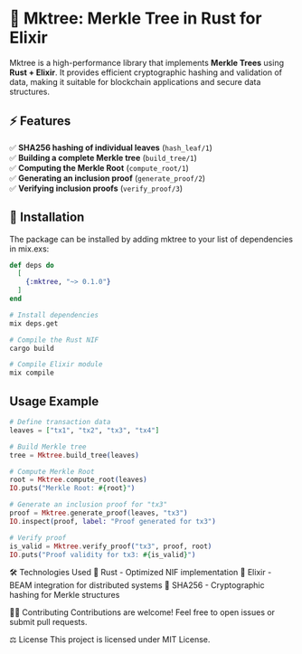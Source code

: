 # 🌳 Mktree: Merkle Tree in Rust for Elixir
Mktree is a high-performance library that implements **Merkle Trees** using **Rust + Elixir**. It provides efficient cryptographic hashing and validation of data, making it suitable for blockchain applications and secure data structures.

## ⚡ Features
✅ **SHA256 hashing of individual leaves** (`hash_leaf/1`)  
✅ **Building a complete Merkle tree** (`build_tree/1`)  
✅ **Computing the Merkle Root** (`compute_root/1`)  
✅ **Generating an inclusion proof** (`generate_proof/2`)  
✅ **Verifying inclusion proofs** (`verify_proof/3`)  

## 🚀 Installation
The package can be installed by adding mktree to your list of dependencies in mix.exs:

```elixir
def deps do
  [
    {:mktree, "~> 0.1.0"}
  ]
end
```

```bash
# Install dependencies
mix deps.get

# Compile the Rust NIF
cargo build

# Compile Elixir module
mix compile
```

## Usage Example
```elixir
# Define transaction data
leaves = ["tx1", "tx2", "tx3", "tx4"]

# Build Merkle tree
tree = Mktree.build_tree(leaves)

# Compute Merkle Root
root = Mktree.compute_root(leaves)
IO.puts("Merkle Root: #{root}")

# Generate an inclusion proof for "tx3"
proof = Mktree.generate_proof(leaves, "tx3")
IO.inspect(proof, label: "Proof generated for tx3")

# Verify proof
is_valid = Mktree.verify_proof("tx3", proof, root)
IO.puts("Proof validity for tx3: #{is_valid}")
```

🛠️ Technologies Used
🔹 Rust - Optimized NIF implementation 🔹 Elixir - BEAM integration for distributed systems 🔹 SHA256 - Cryptographic hashing for Merkle structures

🧑‍💻 Contributing
Contributions are welcome! Feel free to open issues or submit pull requests.

⚖️ License
This project is licensed under MIT License.
